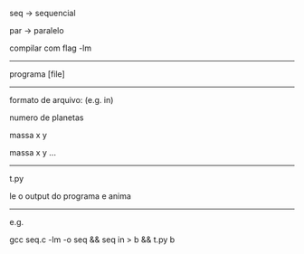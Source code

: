 seq -> sequencial

par -> paralelo 
 
compilar com flag -lm 
___ 
programa [file]
___
formato de arquivo: (e.g. in)

numero de planetas 

massa x y 

massa x y
...

___
t.py 

le o output do programa e anima
___
e.g.

gcc seq.c -lm -o seq && seq in > b && t.py b
